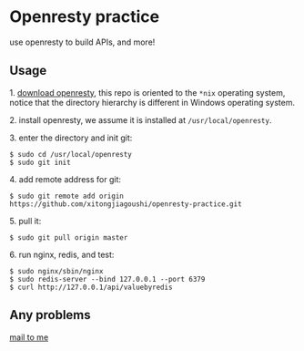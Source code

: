 # Openresty practice

use openresty to build APIs, and more!

## Usage

1\. [download openresty](https://openresty.org/en/download.html), this repo is oriented to the `*nix` operating system, notice that the directory hierarchy is different in Windows operating system.

2\. install openresty, we assume it is installed at `/usr/local/openresty`.

3\. enter the directory and init git:

```shell
$ sudo cd /usr/local/openresty
$ sudo git init
```

4\. add remote address for git:

```shell
$ sudo git remote add origin https://github.com/xitongjiagoushi/openresty-practice.git
```

5\. pull it:

    $ sudo git pull origin master

6\. run nginx, redis, and test:

```shell
$ sudo nginx/sbin/nginx
$ sudo redis-server --bind 127.0.0.1 --port 6379
$ curl http://127.0.0.1/api/valuebyredis
```

## Any problems

[mail to me](mailto:root@brctl.com)
